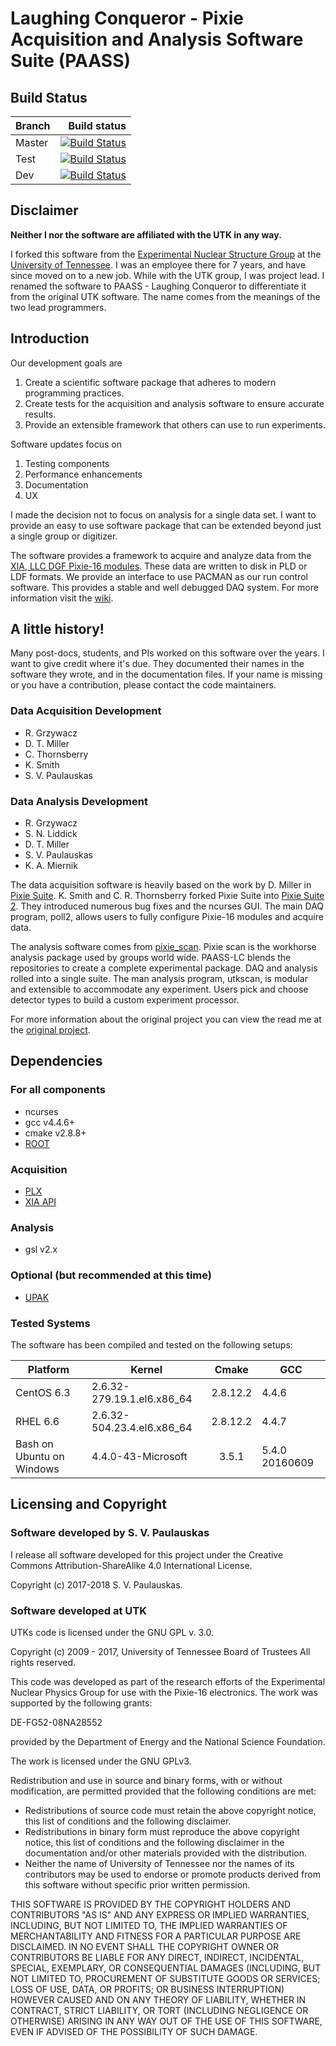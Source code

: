# Laughing Conqueror - Pixie Acquisition and Analysis Software Suite (PAASS)
<!-- Author: S. Paulauskas -->
## Build Status
Branch | Build status
---------|-------------:
Master | [![Build Status](https://travis-ci.org/spaulaus/paass-laughing-conqueror.svg?branch=master)](https://travis-ci.org/spaulaus/paass-laughing-conqueror)
Test | [![Build Status](https://travis-ci.org/spaulaus/paass-laughing-conqueror.svg?branch=test)](https://travis-ci.org/spaulaus/paass-laughing-conqueror)
Dev | [![Build Status](https://travis-ci.org/spaulaus/paass-laughing-conqueror.svg?branch=dev)](https://travis-ci.org/spaulaus/paass-laughing-conqueror)

## Disclaimer
<b>Neither I nor the software are affiliated with the UTK in any way.</b>

I forked this software from the [Experimental Nuclear Structure Group](http://www.phys.utk.edu/expnuclear)
at the [University of Tennessee](https://utk.edu). I was an employee there for 7 years, and have since moved on to a new
job. While with the UTK group, I was project lead. I renamed the software to PAASS - Laughing Conqueror to 
differentiate it from the original UTK software. The name comes from the meanings of the two lead programmers.

## Introduction
Our development goals are
 
1. Create a scientific software package that adheres to modern programming practices. 
2. Create tests for the acquisition and analysis software to ensure accurate results. 
3. Provide an extensible framework that others can use to run experiments.

Software updates focus on 

1. Testing components
2. Performance enhancements
3. Documentation
4. UX

I made the decision not to focus on analysis for a single data set. I want to provide an easy to use software package
that can be extended beyond just a single group or digitizer. 

The software provides a framework to acquire and analyze data from the 
[XIA, LLC  DGF Pixie-16 modules](http://www.xia.com/DGF_Pixie-16.html). These data are written to disk in PLD or LDF 
formats. We provide an interface to use PACMAN as our run control software. This provides a stable and well debugged 
DAQ system. For more information visit the [wiki](https://github.com/spaulaus/paass-laughing-conqueror/wiki).

## A little history! 
Many post-docs, students, and PIs worked on this software over the years. I want to give credit where it's due. They 
documented their names in the software they wrote, and in the documentation files. If your name is missing or you have a
contribution, please contact the code maintainers.
### Data Acquisition Development
  * R. Grzywacz
  * D. T. Miller
  * C. Thornsberry
  * K. Smith
  * S. V. Paulauskas

### Data Analysis Development
  * R. Grzywacz
  * S. N. Liddick
  * D. T. Miller
  * S. V. Paulauskas
  * K. A. Miernik

The data acquisition software is heavily based on the work by D. Miller in 
[Pixie Suite](https://github.com/pixie16/PixieSuite/). K. Smith and C. R. Thornsberry forked Pixie Suite into 
[Pixie Suite 2](https://github.com/pixie16/PixieSuite2/). They introduced numerous bug fixes and the ncurses GUI. The 
main DAQ program, poll2, allows users to fully configure Pixie-16 modules and acquire data. 

The analysis software comes from [pixie_scan](https://github.com/pixie16/pixie_scan/). Pixie scan is the workhorse 
analysis package used by groups world wide. PAASS-LC blends the repositories to create a complete experimental 
package. DAQ and analysis rolled into a single suite. The man analysis program, utkscan, is modular and extensible
to accommodate any experiment. Users pick and choose detector types to build a custom experiment processor.

For more information about the original project you can view the read me at the 
[original project](https://github.com/pixie16/paass).   

## Dependencies
### For all components 
* ncurses
* gcc v4.4.6+
* cmake v2.8.8+
* [ROOT](https://root.cern.ch)

### Acquisition
* [PLX](http://support.xia.com/default.asp?W372)
* [XIA API](http://support.xia.com/default.asp?W372)

### Analysis
* gsl v2.x

### Optional (but recommended at this time)
* [UPAK](https://www.phy.ornl.gov/computing/daqsupport.html)

### Tested Systems
The software has been compiled and tested on the following setups: 

Platform | Kernel | Cmake | GCC
-------- | ------ |:-----:| ---
CentOS 6.3 | 2.6.32-279.19.1.el6.x86\_64 | 2.8.12.2 | 4.4.6
RHEL 6.6   | 2.6.32-504.23.4.el6.x86\_64 | 2.8.12.2 | 4.4.7
Bash on Ubuntu on Windows | 4.4.0-43-Microsoft | 3.5.1 | 5.4.0 20160609

## Licensing and Copyright
### Software developed by S. V. Paulauskas
I release all software developed for this project under the Creative Commons Attribution-ShareAlike 4.0 International 
License.   

Copyright (c) 2017-2018 S. V. Paulauskas. 

### Software developed at UTK
UTKs code is licensed under the GNU GPL v. 3.0.

Copyright (c) 2009 - 2017, University of Tennessee Board of Trustees All rights reserved.

This code was developed as part of the research efforts of the Experimental Nuclear Physics Group for use with the 
Pixie-16 electronics. The work was supported by the following grants:

DE-FG52-08NA28552

provided by the Department of Energy and the National Science Foundation.

The work is licensed under the GNU GPLv3.

Redistribution and use in source and binary forms, with or without modification, are permitted provided that the 
following conditions are met:

* Redistributions of source code must retain the above copyright notice, this list of conditions and the following 
disclaimer.
* Redistributions in binary form must reproduce the above copyright notice, this list of conditions and the following
 disclaimer in the documentation and/or other materials provided with the distribution.
* Neither the name of University of Tennessee nor the names of its contributors may be used to endorse or promote 
products derived from this software without specific prior written permission.

THIS SOFTWARE IS PROVIDED BY THE COPYRIGHT HOLDERS AND CONTRIBUTORS "AS IS" AND ANY EXPRESS OR IMPLIED WARRANTIES, 
INCLUDING, BUT NOT LIMITED TO, THE IMPLIED WARRANTIES OF MERCHANTABILITY AND FITNESS FOR A PARTICULAR PURPOSE ARE 
DISCLAIMED. IN NO EVENT SHALL THE COPYRIGHT OWNER OR CONTRIBUTORS BE LIABLE FOR ANY DIRECT, INDIRECT, INCIDENTAL, 
SPECIAL, EXEMPLARY, OR CONSEQUENTIAL DAMAGES (INCLUDING, BUT NOT LIMITED TO, PROCUREMENT OF SUBSTITUTE GOODS OR 
SERVICES; LOSS OF USE, DATA, OR PROFITS; OR BUSINESS INTERRUPTION) HOWEVER CAUSED AND ON ANY THEORY OF LIABILITY, 
WHETHER IN CONTRACT, STRICT LIABILITY, OR TORT (INCLUDING NEGLIGENCE OR OTHERWISE) ARISING IN ANY WAY OUT OF THE USE 
OF THIS SOFTWARE, EVEN IF ADVISED OF THE POSSIBILITY OF SUCH DAMAGE.